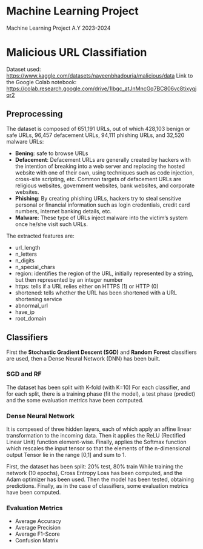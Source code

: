 # Machine Learning Project
Machine Learning Project A.Y 2023-2024

# Malicious URL Classifiation
Dataset used: https://www.kaggle.com/datasets/naveenbhadouria/malicious/data
Link to the Google Colab notebook: https://colab.research.google.com/drive/1Ibgc_atJnMncGq7BC806vc8tixyqjqr2

## Preprocessing
The dataset is composed of 651,191 URLs, out of which 428,103 benign or safe URLs, 96,457 defacement URLs, 94,111 phishing URLs, and 32,520 malware URLs:
* __Bening__: safe to browse URLs
* __Defacement__: Defacement URLs are generally created by hackers with the intention of breaking into a web server and replacing the hosted website with one of their own, using techniques such as code injection, cross-site scripting, etc. Common targets of defacement URLs are religious websites, government websites, bank websites, and corporate websites.​
* __Phishing__: By creating phishing URLs, hackers try to steal sensitive personal or financial information such as login credentials, credit card numbers, internet banking details, etc.​
* __Malware__: These type of URLs inject malware into the victim’s system once he/she visit such URLs.​

The extracted features are:
* url_length
* n_letters
* n_digits
* n_special_chars
* region: identifies the region of the URL, initially represented by a string, but then represented by an integer number
* https: tells if a URL relies either on HTTPS (1) or HTTP (0) 
* shortened: tells whether the URL has been shortened with a URL shortening service
* abnormal_url
* have_ip
* root_domain

## Classifiers
First the __Stochastic Gradient Descent (SGD)__ and __Random Forest__ classifiers are used, then a Dense Neural Network (DNN) has been built. 
### SGD and RF
The dataset has been split with K-fold (with K=10)
For each classifier, and for each split, there is a training phase (fit the model), a test phase (predict) and the some evaluation metrics have been computed.
### Dense Neural Network
It is compesed of three hidden layers, each of which apply an affine linear transformation to the incoming data.
Then it applies the ReLU (Rectified Linear Unit) function element-wise.
Finally, applies the Softmax function which rescales the input tensor so that the elements of the n-dimensional output Tensor lie in the range [0,1] and sum to 1.


First, the dataset has been split: 20% test, 80% train
While training the network (10 epochs), Cross Entropy Loss has been computed, and the Adam optimizer has been used.
Then the model has been tested, obtaining predictions.
Finally, as in the case of classifiers, some evaluation metrics have been computed.

### Evaluation Metrics
* Average Accuracy
* Average Precision
* Average F1-Score
* Confusion Matrix
